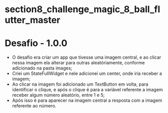 # section8_challenge_magic_8_ball_flutter_master

# Desafio - 1.0.0
- O desafio era criar um app que tivesse uma imagem central, e ao clicar nessa imagem ela alterar para outras aleatóriamente, conforme adicionado na pasta images;
- Criei um StateFullWidget e nele adicionei um center, onde iria receber a imagem;
- Ao clicar na imagem foi adicionado um TextButton em volta, para identificar o clique, e após o clique é para a variável referente a imagem receber algum número aleatório, entre 1 e 5;
- Após isso é para aparecer na imagem central a resposta com a imagem referente ao número.